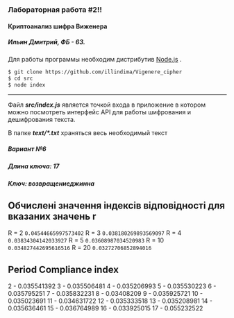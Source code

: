 ### Лабораторная работа #2!!
#### Криптоанализ шифра Виженера
##### Ильин Дмитрий, ФБ - 63.

Для работы программы необходим дистрибутив [Node.js](https://nodejs.org/en/download/) .

```sh
$ git clone https://github.com/illindima/Vigenere_cipher
$ cd src
$ node index
```
---
Файл ***src/index.js***  является точкой входа в приложение в котором можно посмотреть интерфейс API для работы шифрования и дешифрования текста.

В папке ***text/\*.txt*** храняться весь необходимый текст

##### Вариант №6
##### Длина ключа: 17
##### Ключ: возвращениеджинна


Обчислені значення індексів відповідності для вказаних значень r
--
R = 2  `0.04544665997573402`
R = 3  `0.038180269893569097`
R = 4  `0.03834304142033927`
R = 5  `0.03608987034520983`
R = 10 `0.034827442695616516`
R = 20 `0.03272706852894016`


Period
Compliance index
--
2 - 0.035541392
3 - 0.035506481
4 - 0.035206993
5 - 0.035530223
6 - 0.035795251
7 - 0.035832231
8 - 0.03408209
9 - 0.035925721
10 - 0.035023691
11 - 0.034631722
12 - 0.035333518
13 - 0.035208981
14 - 0.035636461
15 - 0.036764989
16 - 0.033925015
17 - 0.055232522
